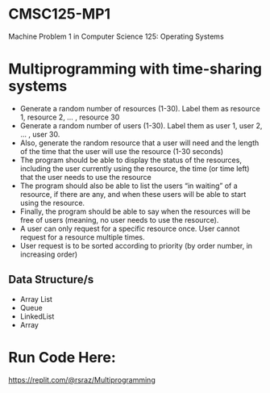 # CMSC125-MP1
Machine Problem 1 in Computer Science 125: Operating Systems

# Multiprogramming with time-sharing systems

- Generate a random number of resources (1-30). Label them as resource 1, resource 2, … , resource 30
- Generate a random number of users (1-30). Label them as user 1, user 2, … , user 30.
- Also, generate the random resource that a user will need and the length of the time that the user will use the resource (1-30 seconds)
- The program should be able to display the status of the resources, including the user currently using the resource, the time (or time left) that the user needs to use the resource
- The program should also be able to list the users “in waiting” of a resource, if there are any, and when these users will be able to start using the resource.
- Finally, the program should be able to say when the resources will be free of users (meaning, no user needs to use the resource).
- A user can only request for a specific resource once. User cannot request for a resource multiple times.
- User request is to be sorted according to priority (by order number, in increasing order)

## Data Structure/s 

- Array List
- Queue
- LinkedList
- Array

# Run Code Here: 
https://replit.com/@rsraz/Multiprogramming
